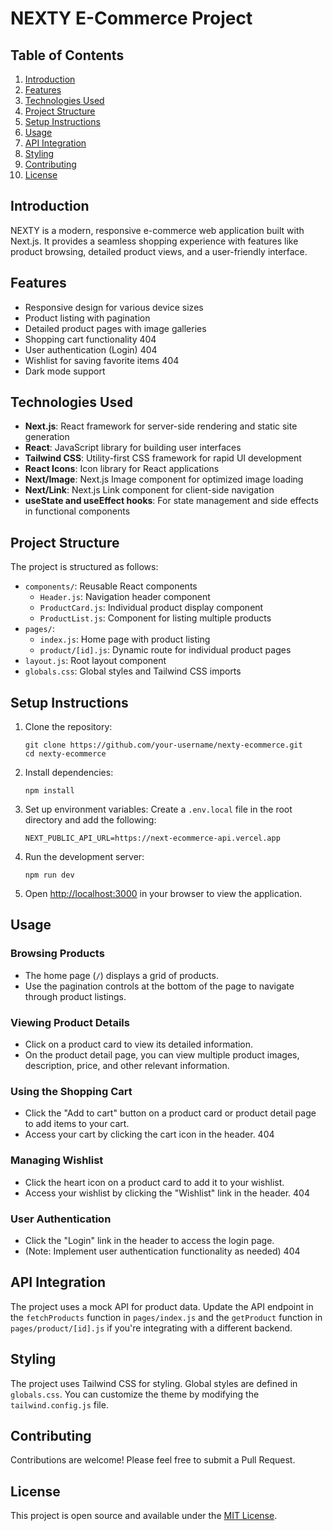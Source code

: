 # NEXTY E-Commerce Project

## Table of Contents
1. [Introduction](#introduction)
2. [Features](#features)
3. [Technologies Used](#technologies-used)
4. [Project Structure](#project-structure)
5. [Setup Instructions](#setup-instructions)
6. [Usage](#usage)
7. [API Integration](#api-integration)
8. [Styling](#styling)
9. [Contributing](#contributing)
10. [License](#license)

## Introduction

NEXTY is a modern, responsive e-commerce web application built with Next.js. It provides a seamless shopping experience with features like product browsing, detailed product views, and a user-friendly interface.

## Features

- Responsive design for various device sizes
- Product listing with pagination
- Detailed product pages with image galleries
- Shopping cart functionality 404
- User authentication (Login) 404
- Wishlist for saving favorite items 404
- Dark mode support

## Technologies Used

- **Next.js**: React framework for server-side rendering and static site generation
- **React**: JavaScript library for building user interfaces
- **Tailwind CSS**: Utility-first CSS framework for rapid UI development
- **React Icons**: Icon library for React applications
- **Next/Image**: Next.js Image component for optimized image loading
- **Next/Link**: Next.js Link component for client-side navigation
- **useState and useEffect hooks**: For state management and side effects in functional components

## Project Structure

The project is structured as follows:

- `components/`: Reusable React components
  - `Header.js`: Navigation header component
  - `ProductCard.js`: Individual product display component
  - `ProductList.js`: Component for listing multiple products
- `pages/`:
  - `index.js`: Home page with product listing
  - `product/[id].js`: Dynamic route for individual product pages
- `layout.js`: Root layout component
- `globals.css`: Global styles and Tailwind CSS imports

## Setup Instructions

1. Clone the repository:
   ```
   git clone https://github.com/your-username/nexty-ecommerce.git
   cd nexty-ecommerce
   ```

2. Install dependencies:
   ```
   npm install
   ```

3. Set up environment variables:
   Create a `.env.local` file in the root directory and add the following:
   ```
   NEXT_PUBLIC_API_URL=https://next-ecommerce-api.vercel.app
   ```

4. Run the development server:
   ```
   npm run dev
   ```

5. Open [http://localhost:3000](http://localhost:3000) in your browser to view the application.

## Usage

### Browsing Products

- The home page (`/`) displays a grid of products.
- Use the pagination controls at the bottom of the page to navigate through product listings.

### Viewing Product Details

- Click on a product card to view its detailed information.
- On the product detail page, you can view multiple product images, description, price, and other relevant information.

### Using the Shopping Cart

- Click the "Add to cart" button on a product card or product detail page to add items to your cart.
- Access your cart by clicking the cart icon in the header. 404

### Managing Wishlist

- Click the heart icon on a product card to add it to your wishlist.
- Access your wishlist by clicking the "Wishlist" link in the header. 404

### User Authentication

- Click the "Login" link in the header to access the login page.
- (Note: Implement user authentication functionality as needed) 404

## API Integration

The project uses a mock API for product data. Update the API endpoint in the `fetchProducts` function in `pages/index.js` and the `getProduct` function in `pages/product/[id].js` if you're integrating with a different backend.

## Styling

The project uses Tailwind CSS for styling. Global styles are defined in `globals.css`. You can customize the theme by modifying the `tailwind.config.js` file.

## Contributing

Contributions are welcome! Please feel free to submit a Pull Request.

## License

This project is open source and available under the [MIT License](LICENSE).
